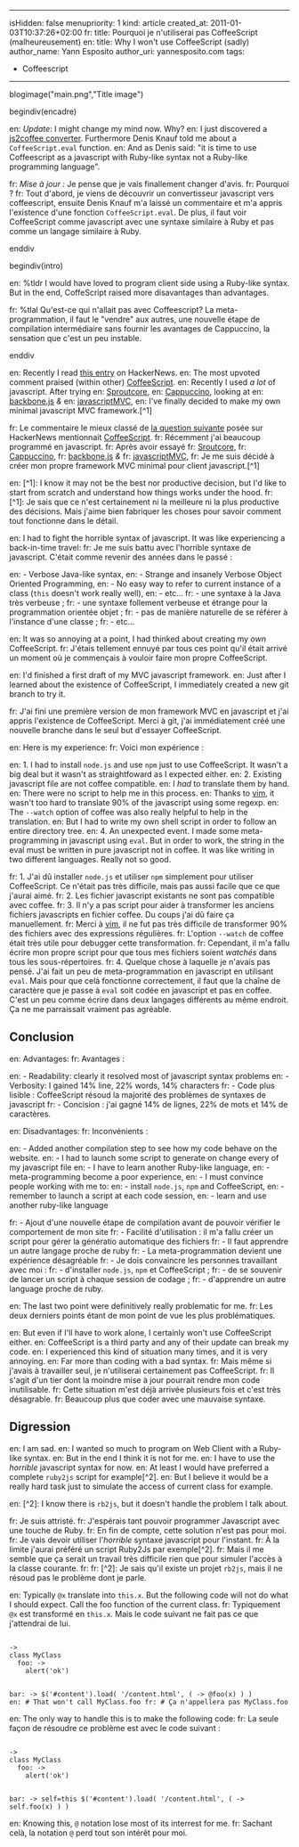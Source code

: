 -----
isHidden:       false
menupriority:   1
kind:           article
created_at:     2011-01-03T10:37:26+02:00
fr: title: Pourquoi je n'utiliserai pas CoffeeScript (malheureusement)
en: title: Why I won't use CoffeeScript (sadly)
author_name: Yann Esposito
author_uri: yannesposito.com
tags:
  - Coffeescript
-----
blogimage("main.png","Title image")

begindiv(encadre)

en: *Update*: I might change my mind now. Why?
en: I just discovered a [js2coffee converter](https://github.com/rstacruz/js2coffee). Furthermore Denis Knauf told me about a `CoffeeScript.eval` function. 
en: And as Denis said: "it is time to use Coffeescript as a javascript with Ruby-like syntax not a Ruby-like programming language".

fr: *Mise à jour :* Je pense que je vais finallement changer d'avis.
fr: Pourquoi ?
fr: Tout d'abord, je viens de découvrir un convertisseur javascript vers coffeescript, ensuite Denis Knauf m'a laissé un commentaire et m'a appris l'existence d'une fonction `CoffeeScript.eval`. De plus, il faut voir CoffeeScript comme javascript avec une syntaxe similaire à Ruby et pas comme un langage similaire à Ruby.

enddiv

begindiv(intro)

en: %tldr I would have loved to program client side using a Ruby-like syntax. But in the end, CoffeScript raised more disavantages than advantages.

fr: %tlal Qu'est-ce qui n'allait pas avec Coffeescript? La meta-programmation, il faut le "vendre" aux autres, une nouvelle étape de compilation intermédiaire sans fournir les avantages de Cappuccino, la sensation que c'est un peu instable.

enddiv

en: Recently I read [this entry](http://news.ycombinator.com/item?id=2053956) on HackerNews.
en: The most upvoted comment praised (within other) [CoffeeScript][cf].
en: Recently I used _a lot_ of javascript. After trying
en: [Sproutcore](http://sproutcore.com),
en: [Cappuccino](http://cappuccino.org), looking at
en: [backbone.js](documentcloud.github.com/backbone/) _&_
en: [javascriptMVC](javascriptmvc.com),
en: I've finally decided to make my own minimal javascript MVC framework.[^1]

fr: Le commentaire le mieux classé de [la question suivante](http://news.ycombinator.com/item?id=2053956) posée sur HackerNews mentionnait [CoffeeScript][cf].
fr: Récemment j'ai beaucoup programmé en javascript.
fr: Après avoir essayé
fr: [Sroutcore](http://sproutcore.com),
fr: [Cappuccino](http://cappuccino.org),
fr: [backbone.js](documentcloud.github.com/backbone/) _&_
fr: [javascriptMVC](javascriptmvc.com),
fr: Je me suis décidé à créer mon propre framework MVC minimal pour client javascript.[^1]

[cf]: http://coffeescript.org

en: [^1]: I know it may not be the best nor productive decision, but I'd like to start from scratch and understand how things works under the hood.
fr: [^1]: Je sais que ce n'est certainement ni la meilleure ni la plus productive des décisions. Mais j'aime bien fabriquer les choses pour savoir comment tout fonctionne dans le détail.

en: I had to fight the horrible syntax of javascript. It was like experiencing a back-in-time travel: 
fr: Je me suis battu avec l'horrible syntaxe de javascript. C'était comme revenir des années dans le passé :

en: - Verbose Java-like syntax, 
en: - Strange and insanely Verbose Object Oriented Programming,
en: - No easy way to refer to current instance of a class (`this` doesn't work really well),
en: - etc... 
fr: - une syntaxe à la Java très verbeuse ;
fr: - une syntaxe follement verbeuse et étrange pour la programmation orientée objet ;
fr: - pas de manière naturelle de se référer à l'instance d'une classe ;
fr: - etc... 

en: It was so annoying at a point, I had thinked about creating my _own_ CoffeeScript.
fr: J'étais tellement ennuyé par tous ces point qu'il était arrivé un moment où je commençais à vouloir faire mon propre CoffeeScript.

en: I'd finished a first draft of my MVC javascript framework. 
en: Just after I learned about the existence of CoffeeScript, I immediately created a new git branch to try it.

fr: J'ai fini une première version de mon framework MVC en javascript et j'ai appris l'existence de CoffeeScript. Merci à git, j'ai immédiatement créé une nouvelle branche dans le seul but d'essayer CoffeeScript.

en: Here is my experience:
fr: Voici mon expérience :

en: 1. I had to install `node.js` and use `npm` just to use CoffeeScript. It wasn't a big deal but it wasn't as straightfoward as I expected either.
en: 2. Existing javascript file are not coffee compatible. 
en:     I _had_ to translate them by hand. 
en:     There were no script to help me in this process.
en:     Thanks to [vim](http://vim.org), it wasn't too hard to translate 90% of the javascript using some regexp. 
en:     The `--watch` option of coffee was also really helpful to help in the translation. 
en:     But I had to write my own shell script in order to follow an entire directory tree.
en: 4. An unexpected event. I made some meta-programming in javascript using `eval`. But in order to work, the string in the eval must be written in pure javascript not in coffee. It was like writing in two different languages. Really not so good.

fr: 1. J'ai dû installer `node.js` et utiliser `npm` simplement pour utiliser CoffeeScript. Ce n'était pas très difficile, mais pas aussi facile que ce que j'aurai aimé.
fr: 2. Les fichier javascript existants ne sont pas compatible avec coffee.
fr: 3. Il n'y a pas script pour aider à transformer les anciens fichiers javascripts en fichier coffee. Du coups j'ai dû faire ça manuellement.
fr:     Merci à [vim](http://vim.org), il ne fut pas très difficile de transformer 90% des fichiers avec des expressions régulières.
fr:     L'option `--watch` de coffee était très utile pour debugger cette transformation.
fr:     Cependant, il m'a fallu écrire mon propre script pour que tous mes fichiers soient _watchés_ dans tous les sous-répertoires.
fr: 4. Quelque chose à laquelle je n'avais pas pensé. J'ai fait un peu de meta-programmation en javascript en utilisant `eval`. Mais pour que celà fonctionne correctement, il faut que la chaîne de caractère que je passe à `eval` soit codée en javascript et pas en coffee. C'est un peu comme écrire dans deux langages différents au même endroit. Ça ne me parraissait vraiment pas agréable.

## Conclusion

en: Advantages:
fr: Avantages :

en: - Readability: clearly it resolved most of javascript syntax problems
en: - Verbosity: I gained 14% line, 22% words, 14% characters
fr: - Code plus lisible : CoffeeScript résoud la majorité des problèmes de syntaxes de javascript
fr: - Concision : j'ai gagné 14% de lignes, 22% de mots et 14% de caractères.

en: Disadvantages:
fr: Inconvénients :

en: - Added another compilation step to see how my code behave on the website.
en: - I had to launch some script to generate on change every of my javascript file
en: - I have to learn another Ruby-like language,
en: - meta-programming become a poor experience,
en: - I must convince people working with me to: 
en:     - install `node.js`, `npm` and CoffeeScript,
en:     - remember to launch a script at each code session,
en:     - learn and use another ruby-like language

fr: - Ajout d'une nouvelle étape de compilation avant de pouvoir vérifier le comportement de mon site
fr: - Facilité d'utilisation : il m'a fallu créer un script pour gérer la génératio automatique des fichiers
fr: - Il faut apprendre un autre langage proche de ruby
fr: - La meta-programmation devient une expérience désagréable
fr: - Je dois convaincre les personnes travaillant avec moi : 
fr:     - d'installer `node.js`, `npm` et CoffeeScript ;
fr:     - de se souvenir de lancer un script à chaque session de codage ;
fr:     - d'apprendre un autre language proche de ruby.

en: The last two point were definitively really problematic for me.
fr: Les deux derniers points étant de mon point de vue les plus problématiques.

en: But even if I'll have to work alone, I certainly won't use CoffeeScript either. 
en: CoffeeScript is a third party and any of their update can break my code. 
en: I experienced this kind of situation many times, and it is very annoying. 
en: Far more than coding with a bad syntax.
fr: Mais même si j'avais à travailler seul, je n'utiliserai certainement pas CoffeeScript. 
fr: Il s'agit d'un tier dont la moindre mise à jour pourrait rendre mon code inutilisable. 
fr: Cette situation m'est déjà arrivée plusieurs fois et c'est très désagrable. 
fr: Beaucoup plus que coder avec une mauvaise syntaxe.

## Digression

en: I am sad. 
en: I wanted so much to program on Web Client with a Ruby-like syntax. 
en: But in the end I think it is not for me. 
en: I have to use the _horrible_ javascript syntax for now. 
en: At least I would have preferred a complete `ruby2js` script for example[^2]. 
en: But I believe it would be a really hard task just to simulate the access of current class for example.

en: [^2]: I know there is `rb2js`, but it doesn't handle the problem I talk about.

fr: Je suis attristé.
fr: J'espérais tant pouvoir programmer Javascript avec une touche de Ruby.
fr: En fin de compte, cette solution n'est pas pour moi.
fr: Je vais devoir utiliser l'_horrible_ syntaxe javascript pour l'instant.
fr: À la limite j'aurai préféré un script Ruby2Js par exemple[^2]. 
fr: Mais il me semble que ça serait un travail très difficile rien que pour simuler l'accès à la classe courante. 
fr: 
fr: [^2]: Je sais qu'il existe un projet `rb2js`, mais il ne résoud pas le problème dont je parle.

en: Typically `@x` translate into `this.x`. But the following code will not do what I should expect. Call the foo function of the current class.
fr: Typiquement `@x` est transformé en `this.x`. Mais le code suivant ne fait pas ce que j'attendrai de lui.

<code class="ruby">
-> 
class MyClass
  foo: ->
    alert('ok')

  bar: ->
    $('#content').load( '/content.html', ( -> @foo(x) ) )
en:     # That won't call MyClass.foo
fr:     # Ça n'appellera pas MyClass.foo
</code>

en: The only way to handle this is to make the following code:
fr: La seule façon de résoudre ce problème est avec le code suivant :


<code class="ruby">
-> 
class MyClass
  foo: ->
    alert('ok')

  bar: ->
    self=this
    $('#content').load( '/content.html', ( -> self.foo(x) ) )
</code>

en: Knowing this, `@` notation lose most of its interrest for me.
fr: Sachant celà, la notation `@` perd tout son intérêt pour moi.
